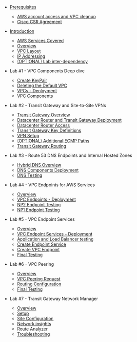 - [Prerequisites](0-prerequisites/_index.md)
  - [AWS account access and VPC cleanup](0-prerequisites/100-prereq-1.md)
  - [Cisco CSR Agreement](0-prerequisites/120-prereq-3.md)

- [Introduction](0-introduction/_index.md)
  - [AWS Services Covered](0-introduction/30-services.md)
  - [Overview](0-introduction/40-intro.md)
  - [VPC Layout](0-introduction/50-vpclayout.md)
  - [IP Addressing](0-introduction/60-ipaddressing.md)
  - [(OPTIONAL) Lab inter-dependency](0-introduction/70-lab-inter-dependency.md)

- Lab #1 - VPC Components Deep dive 
  - [Create KeyPair](1-vpc-components/20-KeyPair.md)
  - [Deleting the Default VPC](1-vpc-components/30-Default_VPC.md)
  - [VPCs - Deployment](1-vpc-components/40-Deploy_VPCs.md)
  - [VPC Components](1-vpc-components/50-Investigate_VPCs.md)

- Lab #2 - Transit Gateway and Site-to-Site VPNs
  - [Transit Gateway Overview](2-tgw-vpns/10-tgw-overview.md)
  - [Datacenter Router and Transit Gateway Deployment](2-tgw-vpns/20-dcrouter-tgw-deployment.md)
  - [Datacenter Router Access](2-tgw-vpns/30-dcrouter-access.md)
  - [Transit Gateway Key Definitions](2-tgw-vpns/35-tgw-definitions.md)
  - [VPN Setup](2-tgw-vpns/40-vpn-setup.md)
  - [(OPTIONAL) Additional ECMP Paths](2-tgw-vpns/50-additional-ecmp-paths.md)
  - [Transit Gateway Routing](2-tgw-vpns/60-tgw-routing.md)

- Lab #3 - Route 53 DNS Endpoints and Internal Hosted Zones
  - [Hybrid DNS Overview](3-hybrid-dns/10-hybrid-dns-overview.md)
  - [DNS Components Deployment](3-hybrid-dns/20-dns-deployment.md)
  - [DNS Testing](3-hybrid-dns/30-dns-testing.md)

- Lab #4 - VPC Endpoints for AWS Services
  - [Overview](4-vpc-endpoints/10-vpc-endpoints-overview.md)
  - [VPC Endpoints - Deployment](4-vpc-endpoints/20-vpc-endpoints-deployment.md)
  - [NP2 Endpoint Testing](4-vpc-endpoints/30-vpc-endpoint-testing-np2.md)
  - [NP1 Endpoint Testing](4-vpc-endpoints/40-vpc-endpoint-testing-np1.md)

- Lab #5 - VPC Endpoint Services 
  - [Overview](5-vpc-endpoint-services/10-vpc-endpoint-services-overview.md)
  - [VPC Endpoint Services - Deployment](5-vpc-endpoint-services/20-vpc-endpoint-services-deployment.md)
  - [Application and Load Balancer testing](5-vpc-endpoint-services/30-application-lb-testing.md)
  - [Create Endpoint Service](5-vpc-endpoint-services/40-create-endpoint-service.md)
  - [Create VPC Endpoint](5-vpc-endpoint-services/50-create-vpc-endpoint.md.md)
  - [Final Testing](5-vpc-endpoint-services/60-final-testing.md)

- Lab #6 - VPC Peering
  - [Overview](6-vpc-peering/10-vpc-peering-overview.md)
  - [VPC Peering Request](6-vpc-peering/20-vpc-peering-request.md)
  - [Routing Configuration](6-vpc-peering/30-routing-configuration.md)
  - [Final Testing](6-vpc-peering/40-final-testing.md)

- Lab #7 - Transit Gateway Network Manager
  - [Overview](7-network-manager/20-Network-Manager-Overview.md)
  - [Setup](2-tgw-vpns/30-Network-Manager-Setup.md)
  - [Site Configuration](2-tgw-vpns/40-Network-Manager-Site-Configuration.md)
  - [Network insights](2-tgw-vpns/50-Network-Manager.md)
  - [Route Analyzer](2-tgw-vpns/60-Network-Manager-Route-Analyzer.md)
  - [Troubleshooting](2-tgw-vpns/70-Network-Manager-Troubleshooting.md)

